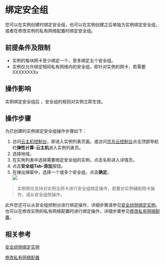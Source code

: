 # 绑定安全组
您可以在实例创建时绑定安全组，也可以在实例创建之后单独为实例绑定安全组，或者在修改实例的私有网络配置时绑定安全组。

## 前提条件及限制
* 实例的每块网卡至少绑定一个、至多绑定五个安全组。
* 实例仅允许绑定相同私有网络内的安全组，即针对实例的网卡，若需要XXXXXXXXx

## 操作影响
实例绑定安全组后 ，安全组的规则对实例立即生效。

## 操作步骤
为已创建的实例绑定安全组操作步骤如下：
1. 访问[云主机控制台](https://cns-console.jdcloud.com/host/compute/list)，即进入实例列表页面。或访问[京东云控制台](https://console.jdcloud.com)点击顶部导航栏**弹性计算-云主机**进入实例列表页。
2. 选择地域。
3. 在实例列表中选择需要绑定安全组的实例，点击名称进入详情页。
4. 点击**安全组Tab-添加**按钮。
5. 在弹出弹窗中，选择一个或多个安全组，点击**确定**。<br>![](https://img1.jcloudcs.com/cn/image/vm/Operation-Guide-SG-bind1.png)

> 实例侧仅支持对实例主网卡进行安全组绑定操作，若要对实例辅助网卡操作，请从安全组侧操作。
	
此外您还可以从安全组控制台进行绑定操作，详细步骤请参见[安全组侧绑定实例](../../../../Networking/Virtual-Private-Cloud/Operation-Guide/Security-Group-Configuration.md)。
也可以在修改实例的私有网络配置时进行绑定操作，详细步骤参见[修改私有网络配置](../Network/Modify-VPC-Attribute.md)。

## 相关参考
[安全组侧绑定实例](../../../../Networking/Virtual-Private-Cloud/Operation-Guide/Security-Group-Configuration.md)

[修改私有网络配置](../Network/Modify-VPC-Attribute.md)
